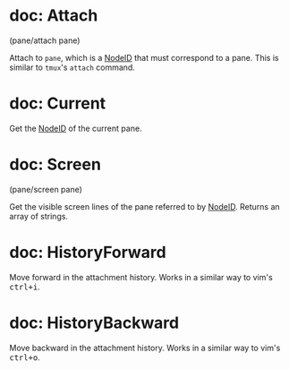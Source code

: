 # doc: Attach

(pane/attach pane)

Attach to `pane`, which is a [NodeID](api.md#nodeid) that must correspond to a pane. This is similar to `tmux`'s `attach` command.

# doc: Current

Get the [NodeID](api.md#nodeid) of the current pane.

# doc: Screen

(pane/screen pane)

Get the visible screen lines of the pane referred to by [NodeID](api.md#nodeid). Returns an array of strings.

# doc: HistoryForward

Move forward in the attachment history. Works in a similar way to vim's <kbd>ctrl+i</kbd>.

# doc: HistoryBackward

Move backward in the attachment history. Works in a similar way to vim's <kbd>ctrl+o</kbd>.
